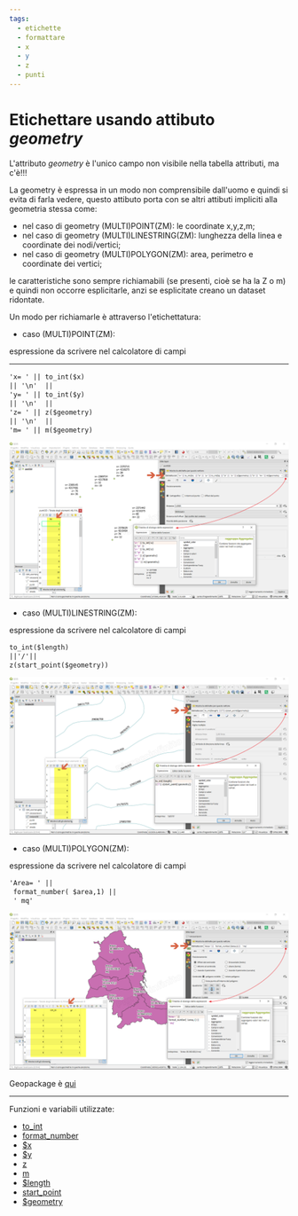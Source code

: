 ```yaml
---
tags:
  - etichette
  - formattare
  - x
  - y
  - z
  - punti
---
```


# Etichettare usando attibuto _geometry_

L'attributo _geometry_ è l'unico campo non visibile nella tabella attributi, ma c'è!!!

La geometry è espressa in un modo non comprensibile dall'uomo e quindi si evita di farla vedere, questo attibuto porta con se altri attibuti impliciti alla geometria stessa come:

- nel caso di geometry (MULTI)POINT(ZM): le coordinate x,y,z,m;
- nel caso di geometry (MULTI)LINESTRING(ZM): lunghezza della linea e coordinate dei nodi/vertici;
- nel caso di geometry (MULTI)POLYGON(ZM): area, perimetro e coordinate dei vertici;

le caratteristiche sono sempre richiamabili (se presenti, cioè se ha la Z o m) e quindi non occorre esplicitarle, anzi se esplicitate creano un dataset ridontate.

Un modo per richiamarle è attraverso l'etichettatura:

* caso (MULTI)POINT(ZM):

espressione da scrivere nel calcolatore di campi
****
```
'x= ' || to_int($x)  
|| '\n'  || 
'y= ' || to_int($y)
|| '\n'  || 
'z= ' || z($geometry)
|| '\n'  || 
'm= ' || m($geometry)
```
[![](../img/esempi/etichette/etichette1.png)](../img/esempi/etichette/etichette1.png)

* caso (MULTI)LINESTRING(ZM):

espressione da scrivere nel calcolatore di campi
```
to_int($length)
||'/'|| 
z(start_point($geometry))
```
[![](../img/esempi/etichette/etichette2.png)](../img/esempi/etichette/etichette2.png)

* caso (MULTI)POLYGON(ZM):

espressione da scrivere nel calcolatore di campi
```
'Area= ' || 
 format_number( $area,1) || 
 ' mq'
 ```
 ![](../img/esempi/etichette/etichette3.png)

 Geopackage è [qui](../prova_tu/dati_esempi.zip)

---

Funzioni e variabili utilizzate:

* [to_int](../gr_funzioni/conversioni/conversioni_unico.md#to_int)
* [format_number](../gr_funzioni/stringhe_di_testo/stringhe_di_testo_unico.md#format_number)
* [\$x](../gr_funzioni/geometria/geometria_unico.md#x)
* [\$y](../gr_funzioni/geometria/geometria_unico.md#y)
* [z](../gr_funzioni/geometria/geometria_unico.md#z)
* [m](../gr_funzioni/geometria/geometria_unico.md#m)
* [\$length](../gr_funzioni/geometria/geometria_unico.md#length)
* [start_point](../gr_funzioni/geometria/geometria_unico.md#start_point)
* [\$geometry](../gr_funzioni/geometria/geometria_unico.md#geometry)